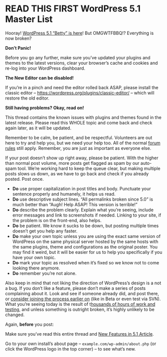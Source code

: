# READ THIS FIRST WordPress 5.1 Master List

Hooray! [WordPress 5.1 “Betty” is here](https://wordpress.org/news/2019/02/betty/)! But OMGWTFBBQ!? Everything is now broken?

**Don’t Panic!**

Before you go any further, make sure you’ve updated your plugins and themes to the latest versions, clear your browser’s cache and cookies and re-log into your WordPress dashboard.

**The New Editor can be disabled!**

If you’re in a pinch and need the editor rolled back ASAP, please install the classic editor – https://wordpress.org/plugins/classic-editor/ – which will restore the old editor.

**Still having problems? Okay, read on!**

This thread contains the known issues with plugins and themes found in the latest release. Please read this WHOLE topic and come back and check again later, as it will be updated.

Remember to be calm, be patient, and be respectful. Volunteers are out here to try and help you, but we need your help too. All of the normal [forum rules](https://wordpress.org/support/guidelines) still apply. Remember, you are just as important as everyone else.

If your post doesn’t show up right away, please be patient. With the higher than normal post volume, more posts get flagged as spam by our auto-spam tool. We’re working hard to keep the queue clear, but making multiple posts slows us down, as we have to go back and check if you already posted. Post once.

- **Do** use proper capitalization in post titles and body. Punctuate your sentence properly and humanely, it helps us read.
- **Do** use descriptive subject lines. “All permalinks broken since 5.0” is much better than “Augh! Help ASAP! This version is terrible!”
- **Do** describe the problem clearly. Explain what you’re seeing, include error messages and link to screenshots if needed. Linking to your site, if the problem is on the front-end, also helps.
- **Do** be patient. We know it sucks to be down, but posting multiple times doesn’t get you help any faster.
- **Do** make your own topic unless you are using the exact same version of WordPress on the same physical server hosted by the same hosts with the same plugins, theme and configurations as the original poster. You may find it weird, but it will be easier for us to help you specifically if you have your own topic.
- **Do** mark your topic as resolved when it’s fixed so we know not to come looking there anymore.
- **Do** remember you’re not alone.

Also keep in mind that not liking the direction of WordPress’s design is a not a bug. If you don’t like a feature, please don’t make a series of posts complaining about it. Look and see if someone already did, and post there, or [consider joining the process earlier on](https://make.wordpress.org/core/) (like in Beta or even test via SVN). What you’re seeing today is the result of t[housands of hours of work and testing](https://make.wordpress.org/core/5-1/), and unless something is outright broken, it’s highly unlikely to be changed.

Again, **before** you post:

Make sure you’ve read this entire thread and [New Features in 5.1 Article](https://wordpress.org/support/wordpress-version/version-5-1/).

Go to your own install’s about page – `example.com/wp-admin/about.php` (or click the WordPress logo in the top corner) – to see what’s new.